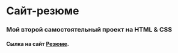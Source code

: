 # Сайт-резюме
### Мой второй самостоятельный проект на HTML & CSS

#### Сылка на сайт [Резюме](https://duckduckgo.com).
